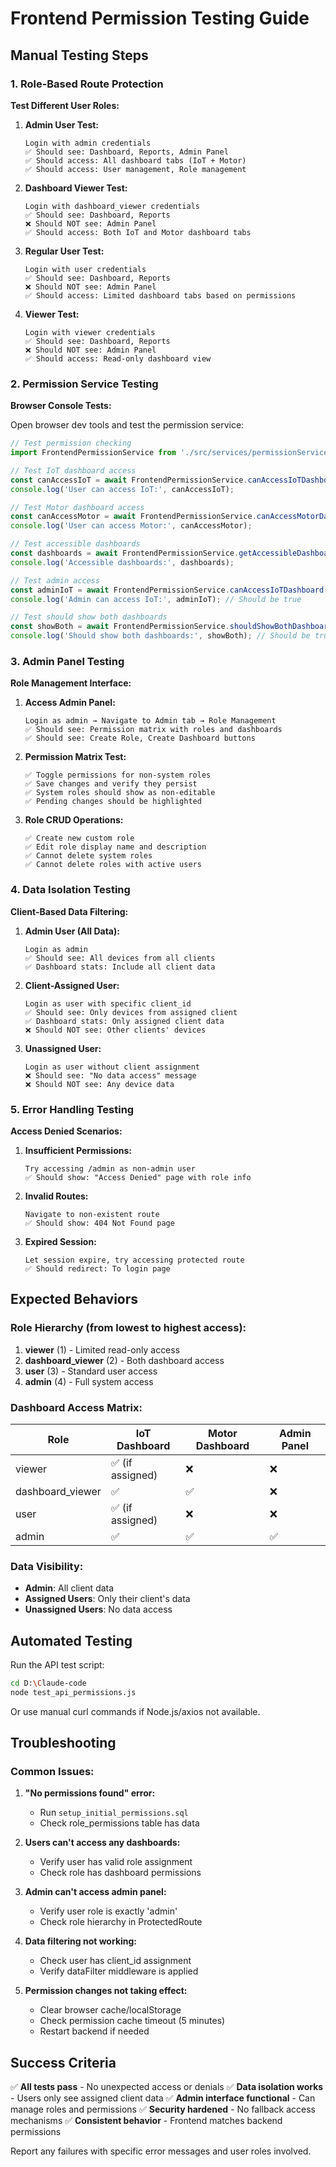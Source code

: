 # Frontend Permission Testing Guide

## Manual Testing Steps

### 1. Role-Based Route Protection

**Test Different User Roles:**

1. **Admin User Test:**
   ```
   Login with admin credentials
   ✅ Should see: Dashboard, Reports, Admin Panel
   ✅ Should access: All dashboard tabs (IoT + Motor)
   ✅ Should access: User management, Role management
   ```

2. **Dashboard Viewer Test:**
   ```
   Login with dashboard_viewer credentials  
   ✅ Should see: Dashboard, Reports
   ❌ Should NOT see: Admin Panel
   ✅ Should access: Both IoT and Motor dashboard tabs
   ```

3. **Regular User Test:**
   ```
   Login with user credentials
   ✅ Should see: Dashboard, Reports  
   ❌ Should NOT see: Admin Panel
   ✅ Should access: Limited dashboard tabs based on permissions
   ```

4. **Viewer Test:**
   ```
   Login with viewer credentials
   ✅ Should see: Dashboard, Reports
   ❌ Should NOT see: Admin Panel  
   ✅ Should access: Read-only dashboard view
   ```

### 2. Permission Service Testing

**Browser Console Tests:**

Open browser dev tools and test the permission service:

```javascript
// Test permission checking
import FrontendPermissionService from './src/services/permissionService';

// Test IoT dashboard access
const canAccessIoT = await FrontendPermissionService.canAccessIoTDashboard('user');
console.log('User can access IoT:', canAccessIoT);

// Test Motor dashboard access  
const canAccessMotor = await FrontendPermissionService.canAccessMotorDashboard('user');
console.log('User can access Motor:', canAccessMotor);

// Test accessible dashboards
const dashboards = await FrontendPermissionService.getAccessibleDashboards('dashboard_viewer');
console.log('Accessible dashboards:', dashboards);

// Test admin access
const adminIoT = await FrontendPermissionService.canAccessIoTDashboard('admin');
console.log('Admin can access IoT:', adminIoT); // Should be true

// Test should show both dashboards
const showBoth = await FrontendPermissionService.shouldShowBothDashboards('admin');
console.log('Should show both dashboards:', showBoth); // Should be true
```

### 3. Admin Panel Testing

**Role Management Interface:**

1. **Access Admin Panel:**
   ```
   Login as admin → Navigate to Admin tab → Role Management
   ✅ Should see: Permission matrix with roles and dashboards
   ✅ Should see: Create Role, Create Dashboard buttons
   ```

2. **Permission Matrix Test:**
   ```
   ✅ Toggle permissions for non-system roles
   ✅ Save changes and verify they persist
   ✅ System roles should show as non-editable
   ✅ Pending changes should be highlighted
   ```

3. **Role CRUD Operations:**
   ```
   ✅ Create new custom role
   ✅ Edit role display name and description  
   ✅ Cannot delete system roles
   ✅ Cannot delete roles with active users
   ```

### 4. Data Isolation Testing

**Client-Based Data Filtering:**

1. **Admin User (All Data):**
   ```
   Login as admin
   ✅ Should see: All devices from all clients
   ✅ Dashboard stats: Include all client data
   ```

2. **Client-Assigned User:**
   ```
   Login as user with specific client_id
   ✅ Should see: Only devices from assigned client
   ✅ Dashboard stats: Only assigned client data
   ❌ Should NOT see: Other clients' devices
   ```

3. **Unassigned User:**
   ```
   Login as user without client assignment
   ❌ Should see: "No data access" message
   ❌ Should NOT see: Any device data
   ```

### 5. Error Handling Testing

**Access Denied Scenarios:**

1. **Insufficient Permissions:**
   ```
   Try accessing /admin as non-admin user
   ✅ Should show: "Access Denied" page with role info
   ```

2. **Invalid Routes:**
   ```
   Navigate to non-existent route
   ✅ Should show: 404 Not Found page
   ```

3. **Expired Session:**
   ```
   Let session expire, try accessing protected route
   ✅ Should redirect: To login page
   ```

## Expected Behaviors

### Role Hierarchy (from lowest to highest access):
1. **viewer** (1) - Limited read-only access
2. **dashboard_viewer** (2) - Both dashboard access
3. **user** (3) - Standard user access  
4. **admin** (4) - Full system access

### Dashboard Access Matrix:
| Role | IoT Dashboard | Motor Dashboard | Admin Panel |
|------|---------------|-----------------|-------------|
| viewer | ✅ (if assigned) | ❌ | ❌ |
| dashboard_viewer | ✅ | ✅ | ❌ |
| user | ✅ (if assigned) | ❌ | ❌ |
| admin | ✅ | ✅ | ✅ |

### Data Visibility:
- **Admin**: All client data
- **Assigned Users**: Only their client's data  
- **Unassigned Users**: No data access

## Automated Testing

Run the API test script:
```bash
cd D:\Claude-code
node test_api_permissions.js
```

Or use manual curl commands if Node.js/axios not available.

## Troubleshooting

### Common Issues:

1. **"No permissions found" error:**
   - Run `setup_initial_permissions.sql`
   - Check role_permissions table has data

2. **Users can't access any dashboards:**
   - Verify user has valid role assignment
   - Check role has dashboard permissions

3. **Admin can't access admin panel:**
   - Verify user role is exactly 'admin'
   - Check role hierarchy in ProtectedRoute

4. **Data filtering not working:**
   - Check user has client_id assignment
   - Verify dataFilter middleware is applied

5. **Permission changes not taking effect:**
   - Clear browser cache/localStorage
   - Check permission cache timeout (5 minutes)
   - Restart backend if needed

## Success Criteria

✅ **All tests pass** - No unexpected access or denials
✅ **Data isolation works** - Users only see assigned client data
✅ **Admin interface functional** - Can manage roles and permissions
✅ **Security hardened** - No fallback access mechanisms
✅ **Consistent behavior** - Frontend matches backend permissions

Report any failures with specific error messages and user roles involved.